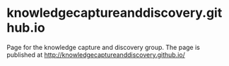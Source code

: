 # knowledgecaptureanddiscovery.github.io

Page for the knowledge capture and discovery group. The page is published at http://knowledgecaptureanddiscovery.github.io/
